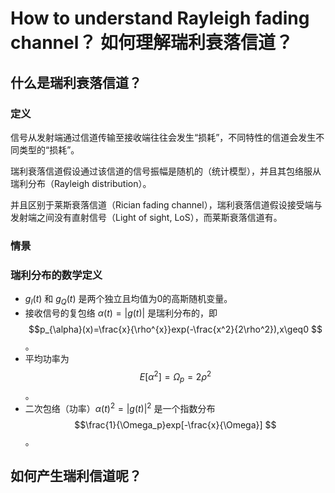 <head>
    <script src="https://cdn.mathjax.org/mathjax/latest/MathJax.js?config=TeX-AMS-MML_HTMLorMML" type="text/javascript"></script>
    <script type="text/x-mathjax-config">
        MathJax.Hub.Config({
            tex2jax: {
            skipTags: ['script', 'noscript', 'style', 'textarea', 'pre'],
            inlineMath: [['$','$']]
            }
        });
    </script>
</head>


# How to understand Rayleigh fading channel？ 如何理解瑞利衰落信道？

## 什么是瑞利衰落信道？
### 定义
信号从发射端通过信道传输至接收端往往会发生“损耗”，不同特性的信道会发生不同类型的“损耗”。

瑞利衰落信道假设通过该信道的信号振幅是随机的（统计模型），并且其包络服从瑞利分布（Rayleigh distribution）。

并且区别于莱斯衰落信道（Rician fading channel），瑞利衰落信道假设接受端与发射端之间没有直射信号（Light of sight, LoS），而莱斯衰落信道有。

### 情景

### 瑞利分布的数学定义

* $g_I(t)$ 和 $g_Q(t)$ 是两个独立且均值为0的高斯随机变量。
* 接收信号的复包络 $\alpha(t)=|g(t)|$ 是瑞利分布的，即 $$p_{\alpha}(x)=\frac{x}{\rho^{x}}exp(-\frac{x^2}{2\rho^2}),x\geq0 $$。
* 平均功率为 $$ E[\alpha^2]=\Omega_p=2\rho^2$$。
* 二次包络（功率）$\alpha(t)^2=|g(t)|^2$ 是一个指数分布 $$\frac{1}{\Omega_p}exp[-\frac{x}{\Omega}] $$。

## 如何产生瑞利信道呢？


